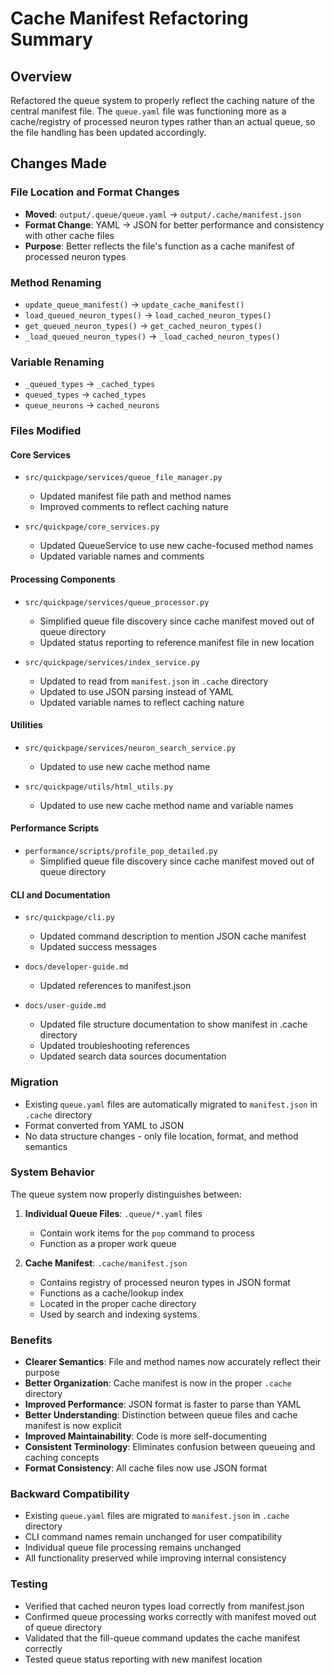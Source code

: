# Cache Manifest Refactoring Summary

## Overview
Refactored the queue system to properly reflect the caching nature of the central manifest file. The `queue.yaml` file was functioning more as a cache/registry of processed neuron types rather than an actual queue, so the file handling has been updated accordingly.

## Changes Made

### File Location and Format Changes
- **Moved**: `output/.queue/queue.yaml` → `output/.cache/manifest.json`
- **Format Change**: YAML → JSON for better performance and consistency with other cache files
- **Purpose**: Better reflects the file's function as a cache manifest of processed neuron types

### Method Renaming
- `update_queue_manifest()` → `update_cache_manifest()`
- `load_queued_neuron_types()` → `load_cached_neuron_types()`
- `get_queued_neuron_types()` → `get_cached_neuron_types()`
- `_load_queued_neuron_types()` → `_load_cached_neuron_types()`

### Variable Renaming
- `_queued_types` → `_cached_types`
- `queued_types` → `cached_types`
- `queue_neurons` → `cached_neurons`

### Files Modified

#### Core Services
- `src/quickpage/services/queue_file_manager.py`
  - Updated manifest file path and method names
  - Improved comments to reflect caching nature
  
- `src/quickpage/core_services.py`
  - Updated QueueService to use new cache-focused method names
  - Updated variable names and comments

#### Processing Components
- `src/quickpage/services/queue_processor.py`
  - Simplified queue file discovery since cache manifest moved out of queue directory
  - Updated status reporting to reference manifest file in new location

- `src/quickpage/services/index_service.py`
  - Updated to read from `manifest.json` in `.cache` directory
  - Updated to use JSON parsing instead of YAML
  - Updated variable names to reflect caching nature

#### Utilities
- `src/quickpage/services/neuron_search_service.py`
  - Updated to use new cache method name

- `src/quickpage/utils/html_utils.py`
  - Updated to use new cache method name and variable names

#### Performance Scripts
- `performance/scripts/profile_pop_detailed.py`
  - Simplified queue file discovery since cache manifest moved out of queue directory

#### CLI and Documentation
- `src/quickpage/cli.py`
  - Updated command description to mention JSON cache manifest
  - Updated success messages

- `docs/developer-guide.md`
  - Updated references to manifest.json

- `docs/user-guide.md`
  - Updated file structure documentation to show manifest in .cache directory
  - Updated troubleshooting references
  - Updated search data sources documentation

### Migration
- Existing `queue.yaml` files are automatically migrated to `manifest.json` in `.cache` directory
- Format converted from YAML to JSON
- No data structure changes - only file location, format, and method semantics

### System Behavior
The queue system now properly distinguishes between:

1. **Individual Queue Files**: `.queue/*.yaml` files
   - Contain work items for the `pop` command to process
   - Function as a proper work queue

2. **Cache Manifest**: `.cache/manifest.json`
   - Contains registry of processed neuron types in JSON format
   - Functions as a cache/lookup index
   - Located in the proper cache directory
   - Used by search and indexing systems

### Benefits
- **Clearer Semantics**: File and method names now accurately reflect their purpose
- **Better Organization**: Cache manifest is now in the proper `.cache` directory
- **Improved Performance**: JSON format is faster to parse than YAML
- **Better Understanding**: Distinction between queue files and cache manifest is now explicit
- **Improved Maintainability**: Code is more self-documenting
- **Consistent Terminology**: Eliminates confusion between queueing and caching concepts
- **Format Consistency**: All cache files now use JSON format

### Backward Compatibility
- Existing `queue.yaml` files are migrated to `manifest.json` in `.cache` directory
- CLI command names remain unchanged for user compatibility
- Individual queue file processing remains unchanged
- All functionality preserved while improving internal consistency

### Testing
- Verified that cached neuron types load correctly from manifest.json
- Confirmed queue processing works correctly with manifest moved out of queue directory
- Validated that the fill-queue command updates the cache manifest correctly
- Tested queue status reporting with new manifest location